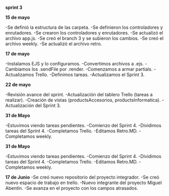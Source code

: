 **sprint 3**
<p>

**15 de mayo**

-Se definió la estructura de las carpeta.
-Se definieron los controladores y enrutadores.
-Se crearon los controladores y enrutadores.
-Se actualizó el archivo app.js.
-Se creó el branch 3 y se subieron los cambios. 
-Se creó el archivo weekly.
-Se actualizó el archivo retro.

<p>

**17 de mayo**

-Instalamos EJS y lo configuramos.
-Convertimos archivos a .ejs.
-Cambiamos los .sendFile por .render.
-Comenzamos a armar partials.
-Actualizamos Trello. 
-Definimos tareas.
-Actualizamos el Sprint 3.

<p>

**22 de mayo**

-Revisión avance del sprint.
-Actualización del tablero Trello (tareas a realizar).
-Creación de vistas (productsAccesorios, productsInformatica).
-Actualización del Sprint 3.

<p>

**31 de Mayo**

-Estuvimos viendo tareas pendientes.
-Comienzo del Sprint 4.
-Dividimos tareas del Sprint 4.
-Completamos Trello.
-Editamos Retro.MD.
-Completamos weekly.

**31 de Mayo**

-Estuvimos viendo tareas pendientes.
-Comienzo del Sprint 4.
-Dividimos tareas del Sprint 4.
-Completamos Trello.
-Editamos Retro.MD.
-Completamos weekly.


**17 de Junio**
-Se creó nuevo repositorio del proyecto integrador.
-Se creó nuevo espacio de trabajo en trello. 
-Nuevo integrante del proyecto Miguel Abentín. 
-Se avanza en el proyecto con los campos atrasados. 


